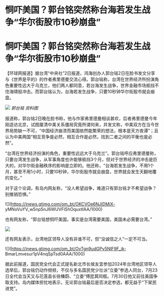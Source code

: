 # 恫吓美国？郭台铭突然称台海若发生战争“华尔街股市10秒崩盘”

# 恫吓美国？郭台铭突然称台海若发生战争“华尔街股市10秒崩盘”

【环球网报道】据台湾“中央社”2日报道，鸿海创办人郭台铭2日在脸书发文分享与《世界是平的》的作者弗里德曼交流心得。郭台铭称，台湾在世界经济所扮演角色重要性远大于乌克兰，他们两人都同意，若台海发生战争，世界金融市场抵挡不住海啸般冲击。而郭台铭认为，台海若发生战争，只要10秒钟华尔街股市就会崩盘。

![](https://inews.gtimg.com/om_bt/Oa7Zsq2N64ccGhKUnjpACaEeCqnrKL2Q4SihgVGXqcjyEAA/1000)
_郭台铭 资料图_

报道称，郭台铭2日晚在脸书称，他与作家弗里德曼相谈甚欢，后者弗里德曼今年刚造访北京，试图厘清中美关系僵局究竟所谓何来，并发文称，中美双方在当今世界局势缺一不可，“中国经济崩溃而美国依然能繁荣的想法，根本是天方夜谭”；且认为中美两国“相互竞争是必然，相互合作是必然，找到二者之间的平衡也是必然”。

“台湾在世界经济扮演的角色，重要性远远大于乌克兰”。郭台铭呼应弗里德曼称，只要台湾发生战争，从军事角度也许能够抵挡3个月，但对于世界经济的冲击是巨大的，对华尔街金融秩序的影响是立即的。他还称，“台海若发生战争，不用1个月，甚至不用1小时，只要10秒钟，华尔街股市就会崩盘，世界就会发生天翻地覆的变化。”

对于这个论调，有岛内网友称，“没人希望战争，难道只有郭台铭才不希望战争？别推销恐惧。”

![](https://inews.gtimg.com/om_bt/OKCVOe6NJlDMiX-
yMNoVuYV_w5np5nJ6WUVFlShOquxtIAA/1000)

也有网友称，“郭台铭想恫吓美国，事实是台湾需要美国，美国未必需要台湾。”

![](https://inews.gtimg.com/om_bt/OYwQMxNPJ-3gz0FCA3D_PmOAS5AJwPuPwefE9SaCeB_HsAA/1000)

还有网友表示，台湾地区领导人没有非谁不可，但“没诚信之人”一定不可当。

![](https://inews.gtimg.com/om_bt/OvTgn9udGPv5NlF9F_ik-
BmarLmvesur1pV4nqSpTsd0AAA/1000)

据此前报道，国民党全代会正式提名新北市长侯友宜参加2024年台湾地区领导人选举后，郭台铭仍动作频频，不仅与多名国民党少壮派“立委”参选人同台，7月23日全代会当天又与花莲县长徐榛蔚、“立委”傅昆萁同框。7月30日他又前往美国争取支持。岛内媒体担忧地表示，无论郭台铭最后是否决定参选，都无益于“下架民进党”。


